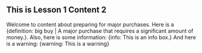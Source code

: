 ## This is Lesson 1 Content 2

Welcome to content about preparing for major purchases.
Here is a {definition: big buy | A major purchase that requires a significant amount of money.}.
Also, here is some information:
{info: This is an info box.}
And here is a warning:
{warning: This is a warning}
